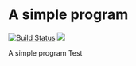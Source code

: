 # A simple program

[![Build Status](https://travis-ci.com/rutgervandeelen/simple.svg?branch=master)](https://travis-ci.com/rutgervandeelen/simple)
[![](https://tokei.rs/b1/github/rutgervandeelen/simple)](https://github.com/Aaronepower/tokei)

A simple program Test
